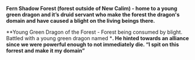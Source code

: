 **Fern Shadow Forest (forest outside of New Calim) - home to a young green dragon and it’s druid servant who make the forest the dragon's domain and have caused a blight on the living beings there.**

**Young Green Dragon of the Forest - Forest being consumed by blight. Battled with a young green dragon named ***. He hinted towards an alliance since we were powerful enough to not immediately die. “I spit on this forrest and make it my domain”**